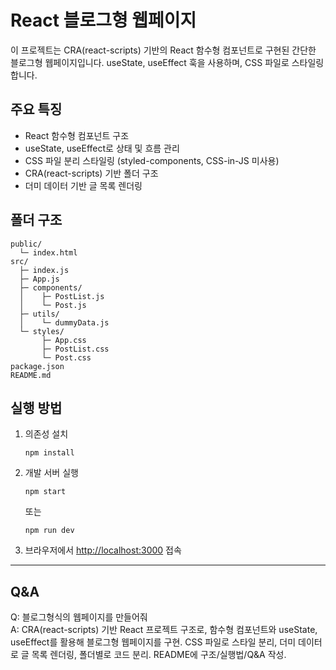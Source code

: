 # React 블로그형 웹페이지

이 프로젝트는 CRA(react-scripts) 기반의 React 함수형 컴포넌트로 구현된 간단한 블로그형 웹페이지입니다. useState, useEffect 훅을 사용하며, CSS 파일로 스타일링합니다.

## 주요 특징
- React 함수형 컴포넌트 구조
- useState, useEffect로 상태 및 흐름 관리
- CSS 파일 분리 스타일링 (styled-components, CSS-in-JS 미사용)
- CRA(react-scripts) 기반 폴더 구조
- 더미 데이터 기반 글 목록 렌더링

## 폴더 구조
```
public/
  └─ index.html
src/
  ├─ index.js
  ├─ App.js
  ├─ components/
  │    ├─ PostList.js
  │    └─ Post.js
  ├─ utils/
  │    └─ dummyData.js
  └─ styles/
       ├─ App.css
       ├─ PostList.css
       └─ Post.css
package.json
README.md
```

## 실행 방법

1. 의존성 설치  
   ```
   npm install
   ```

2. 개발 서버 실행  
   ```
   npm start
   ```
   또는  
   ```
   npm run dev
   ```

3. 브라우저에서 [http://localhost:3000](http://localhost:3000) 접속

---

## Q&A

Q: 블로그형식의 웹페이지를 만들어줘  
A: CRA(react-scripts) 기반 React 프로젝트 구조로, 함수형 컴포넌트와 useState, useEffect를 활용해 블로그형 웹페이지를 구현. CSS 파일로 스타일 분리, 더미 데이터로 글 목록 렌더링, 폴더별로 코드 분리. README에 구조/실행법/Q&A 작성.
